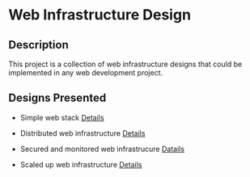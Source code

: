 # Web Infrastructure Design

## Description
This project is a collection of web infrastructure designs that could be implemented in any web development project.

## Designs Presented

- Simple web stack [Details](https://github.com/austynomilan/alx-system_engineering-devops/blob/master/0x09-web_infrastructure_design/2-secured_and_monitored_web_infrastructure.md)

- Distributed web infrastructure [Details](https://github.com/austynomilan/alx-system_engineering-devops/blob/master/0x09-web_infrastructure_design/1-distributed_web_infrastructure.md)

- Secured and monitored web infrastrucure [Datails]()

- Scaled up web infrastructure [Details]()
